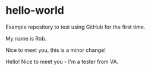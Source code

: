 # hello-world
Example repository to test using GitHub for the first time.

My name is Rob.

Nice to meet you, this is a minor change!

Hello! Nice to meet you - I'm a tester from VA.

